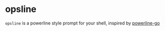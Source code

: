 # opsline

`opsline` is a powerline style prompt for your shell, inspired by 
[powerline-go](https://github.com/justjanne/powerline-go)
